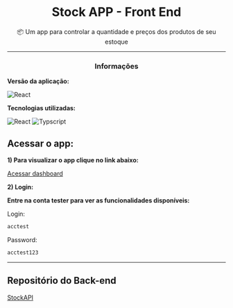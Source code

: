 <h1 align="center">Stock APP - Front End</h1>
<p align="center">📦 Um app para controlar a quantidade e preços dos produtos de seu estoque</p>

-------------------

<h3 align="center">Informações</h3>

**Versão da aplicação:**

![React](https://img.shields.io/static/v1?label=&message=1.0.2&color=000&style=for-the-badge&logo=react)


**Tecnologias utilizadas:**

![React](https://img.shields.io/static/v1?label=Front-end&message=ReactJS&color=61DAFB&style=for-the-badge&logo=react)
![Typscript](https://img.shields.io/static/v1?label=Back-end&message=Typescript&color=3178C6&style=for-the-badge&logo=typescript)


## Acessar o app:
**1) Para visualizar o app clique no link abaixo:**

[Acessar dashboard](https://stock.pedroflp.vercel.app)


**2) Login:**

**Entre na conta tester para ver as funcionalidades disponíveis:**

Login:
```sh
acctest
```
Password:
```sh
acctest123
```
-------------------

## Repositório do Back-end
[StockAPI](https://github.com/pedroflp/stock-controller-backend)

